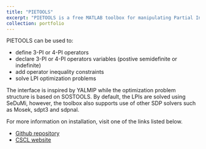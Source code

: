 ```yaml
---
title: "PIETOOLS"
excerpt: "PIETOOLS is a free MATLAB toolbox for manipulating Partial Integral (PI) operators and solving Linear PI Inequalities (LPIs) which are convex optimization problems involving PI variables and PI constraints. <br/><img src='/images/pietools_logo.png'>"
collection: portfolio
---
```


PIETOOLS can be used to:
* define 3-PI or 4-PI operators
* declare 3-PI or 4-PI operators variables (postive semidefinite or indefinite)
* add operator inequality constraints
* solve LPI optimization problems

The interface is inspired by YALMIP while the optimization problem structure is based on SOSTOOLS. By default, the LPIs are solved using SeDuMi, however, the toolbox also supports use of other SDP solvers such as Mosek, sdpt3 and sdpnal.

For more information on installation, visit one of the links listed below.

* <a href="https://github.com/CyberneticSCL/PIETOOLS "> Github repository</a> 
* <a href="https://pietools.asu.edu"> CSCL website</a>
